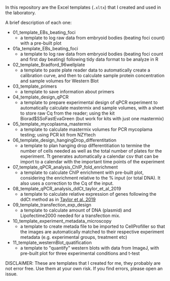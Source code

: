 In this repository are the Excel templates (`.xltx`) that I created and used in the laboratory.

A brief description of each one:
- 01_template_EBs_beating_foci
    - a template to log raw data from embryoid bodies (beating foci count) with a pre-built plot
- 01a_template_EBs_beating_foci
    - a template to log raw data from embryoid bodies (beating foci count and first day beating) following tidy data format to be analyze in R
- 02_template_Bradford_96wellplate
    - a template to paste plate reader data to automatically create a calibration curve, and then to calculate sample protein concentration and sample volumes for Western Blot
- 03_template_primers
    - a template to save information about primers
- 04_template_design_qPCR
    - a template to prepare experimental design of qPCR experiment to automatically calculate mastermix and sample volumes, with a sheet to store raw Cq from the reader; using the kit Biorad$SSoFastEvaGreen (but work for kits with just one mastermix)
- 05_template_mycoplasma_mastermix
    - a template to calculate mastermix volumes for PCR mycoplama testing; using PCR kit from NZYtech
- 06_template_design_hangingDrop_differentitation
    - a template to plan hanging drop differentitiation to termine the number of cells needed as well as the total number of plates for the experiment. Tt generates automatically a calendar csv that can be import to a calendar with the important time points of the experiment
- 07_template_qPCR_analysis_ChIP_fold_enrichment
    - a template to calculate ChIP enrichment with pre-built plot, considering the enrichment relative to the % input (or total DNA). It also uses a correction to the Cq of the input.
-  08_template_qPCR_analysis_ddCt_taylor_et_al_2019
   - a template to calculate relative expression of genes following the ddCt method as in [Taylor et al. 2019](https://pubmed.ncbi.nlm.nih.gov/30654913/)
-  09_template_transfection_exp_design
   - a template to calculate amount of DNA (plasmid) and Lipofectime2000 needed for  a transfection mix.
-  10_template_experiment_metadata_microscopy
   - a template to create metada file to be imported to CellProfiller so that the images are automatically matched to their respective experiment metadata (e.g. experimental groups, treatment etc)
-  11_template_westernBlot_quatification
   - a template to "quantify" western blots with data from ImageJ, with pre-built plot for three experimental conditions and t-test

DISCLAIMER:
These are templates that I created for me, they probably are not error free. Use them at your own risk. If you find errors, please open an issue. 
